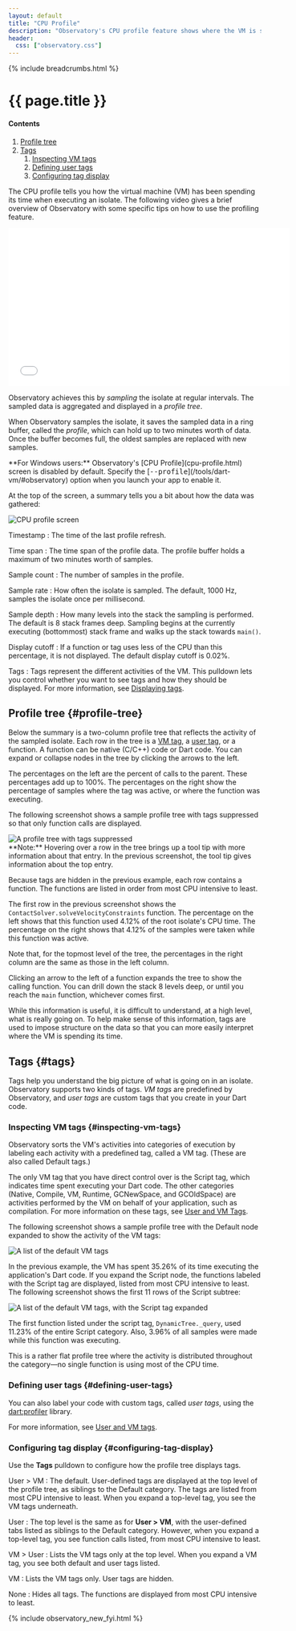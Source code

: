 ```yaml
---
layout: default
title: "CPU Profile"
description: "Observatory's CPU profile feature shows where the VM is spending its time so you can debug bottlenecks in your Dart code."
header:
  css: ["observatory.css"]
---
```


{% include breadcrumbs.html %}

# {{ page.title }}

<h4>Contents</h4>
<ol class="toc">
  <li> <a href="#profile-tree">Profile tree</a> </li>
  <li> <a href="#tags">Tags</a>
  <ol class="toc">
    <li> <a href="#inspecting-vm-tags">Inspecting VM tags</a> </li>
    <li> <a href="#defining-user-tags">Defining user tags</a> </li>
    <li> <a href="#configuring-tag-display">Configuring tag display</a> </li>
  </ol> </li>
</ol>

The CPU profile tells you how the virtual
machine (VM) has been spending its time when executing an isolate.
The following video gives a brief overview of Observatory with some
specific tips on how to use the profiling feature.

<iframe style="display:block;margin: 0 auto;" width="560" height="315" src="//www.youtube.com/embed/Ww8ISWzZGRE" frameborder="0" allowfullscreen></iframe>

Observatory achieves this by _sampling_ the isolate at regular intervals.
The sampled data is aggregated and displayed in a _profile tree_.

When Observatory samples the isolate, it saves the sampled data
in a ring buffer, called the _profile_, which can hold up to 
two minutes worth of data.  Once the buffer becomes full,
the oldest samples are replaced with new samples.

<aside class="alert alert-info" markdown="1">
**For Windows users:** Observatory's [CPU Profile](cpu-profile.html)
screen is disabled by default.  Specify the
[<tt>--profile</tt>](/tools/dart-vm/#observatory) option when
you launch your app to enable it.
</aside>

At the top of the screen, a summary tells you a bit about
how the data was gathered:

<img src="images/CPU-profile.png" alt="CPU profile screen">

Timestamp
: The time of the last profile refresh.

Time span
: The time span of the profile data. The profile buffer holds a maximum
  of two minutes worth of samples.

Sample count
: The number of samples in the profile.

Sample rate
: How often the isolate is sampled. The default, 1000 Hz, samples the
  isolate once per millisecond.

Sample depth
: How many levels into the stack the sampling is performed.
  The default is 8 stack frames deep. Sampling begins at the
  currently executing (bottommost) stack frame and walks up
  the stack towards `main()`.

Display cutoff
: If a function or tag uses less of the CPU than this percentage,
  it is not displayed.  The default display cutoff is 0.02%.

Tags
: Tags represent the different activities of the VM.
  This pulldown lets you control whether you want to see tags and
  how they should be displayed. For more information, see
  [Displaying tags](#displaying-tags).

## Profile tree {#profile-tree}

Below the summary is a two-column profile tree that reflects the
activity of the sampled isolate.
Each row in the tree is a [VM tag](#vm-tags),
a [user tag](#user-tags), or a function.
A function can be native (C/C++) code or Dart code.
You can expand or collapse nodes in the tree by clicking the
arrows to the left.

The percentages on the left are the percent of calls to the parent.
These percentages add up to 100%.
The percentages on the right show the percentage of samples where
the tag was active, or where the function was executing.

The following screenshot shows a sample profile tree with tags suppressed
so that only function calls are displayed.

<img src="images/ProfileTree-NoTags.png" alt="A profile tree with tags suppressed">

<aside class="alert alert-info" markdown="1">
**Note:** Hovering over a row in the tree brings up a tool tip with more
information about that entry. In the previous screenshot,
the tool tip gives information about the top entry.
</aside>

Because tags are hidden in the previous example,
each row contains a function. The functions
are listed in order from most CPU intensive to least.

The first row in the previous screenshot shows the
`ContactSolver.solveVelocityConstraints` function.
The percentage on the left shows that
this function used 4.12% of the root isolate's CPU time.
The percentage on the right shows that 4.12% of the samples
were taken while this function was active.

Note that, for the topmost level of the tree, the percentages
in the right column are the same as those in the left column.

Clicking an arrow to the left of a function expands the tree to show
the calling function.
You can drill down the stack 8 levels deep, or until you reach the
`main` function, whichever comes first.

While this information is useful, it is difficult to understand,
at a high level, what is really going on.  To help make sense of this
information, tags are used to impose structure on the data
so that you can more easily interpret where the VM is spending its time.

## Tags {#tags}

Tags help you understand the big picture of what is going on in
an isolate.  Observatory supports two kinds of tags.
_VM tags_ are predefined by Observatory, and _user tags_
are custom tags that you create in your Dart code.

### Inspecting VM tags {#inspecting-vm-tags}

Observatory sorts the VM's activities into categories of
execution by labeling each activity with a predefined tag,
called a VM tag. (These are also called Default tags.)

The only VM tag that you have direct control over is the Script tag,
which indicates time spent executing your Dart code.  The other categories
(Native, Compile, VM, Runtime, GCNewSpace, and GCOldSpace)
are activities performed by the VM on behalf of your application,
such as compilation. For more information on these tags,
see [User and VM Tags](tags.html).

The following screenshot shows a sample profile tree with the
Default node expanded to show the activity of the VM tags:

<img src="images/VM-tags.png" alt="A list of the default VM tags">

In the previous example, the VM has spent 35.26% of its time executing
the application's Dart code. If you expand the Script node,
the functions labeled with the Script tag are displayed, 
listed from most CPU intensive to least. The following screenshot
shows the first 11 rows of the Script subtree:

<img src="images/VM-tags-detail.png" alt="A list of the default VM tags, with the Script tag expanded">

The first function listed under the script tag,
`DynamicTree._query`, used 11.23% of the entire Script category.
Also, 3.96% of all samples were made while this function was executing.

This is a rather flat profile tree where the activity is distributed
throughout the category&mdash;no single function is using most of the CPU time.

### Defining user tags {#defining-user-tags}

You can also label your code with custom tags, called _user tags_, using the
[dart:profiler](https://api.dartlang.org/apidocs/channels/be/dartdoc-viewer/dart-profiler) library.

For more information, see [User and VM tags](tags.html).

### Configuring tag display {#configuring-tag-display}

Use the **Tags** pulldown to configure how the profile tree displays tags.

User > VM
: The default. User-defined tags are displayed at
the top level of the profile tree, as siblings to the Default category.
The tags are listed from most CPU intensive to least.
When you expand a top-level tag, you see the VM tags underneath.

User
: The top level is the same as for **User > VM**, with the user-defined
tabs listed as siblings to the Default category. However, when you
expand a top-level tag, you see function calls listed, from most CPU
intensive to least.

VM > User
: Lists the VM tags only at the top level. When you expand a VM tag,
you see both default and user tags listed.

VM
: Lists the VM tags only. User tags are hidden.

None
: Hides all tags. The functions are displayed from most CPU intensive to least.

{% include observatory_new_fyi.html %}

